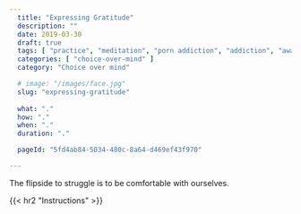 ```yaml
---
  title: "Expressing Gratitude"
  description: ""
  date: 2019-03-30
  draft: true
  tags: [ "practice", "meditation", "porn addiction", "addiction", "awareness", "awareness exercises", "perspective", "nofap", "neverfap", "neverfap deluxe" ]
  categories: [ "choice-over-mind" ]
  category: "Choice over mind"

  # image: "/images/face.jpg"
  slug: "expressing-gratitude"
  
  what: "."
  how: "."
  when: "."
  duration: "."

  pageId: "5fd4ab84-5034-480c-8a64-d469ef43f970"

---
```


The flipside to struggle is to be comfortable with ourselves.

<!-- {{< hr2 "Context" >}} -->


{{< hr2 "Instructions" >}}




<!-- 
{{< hr2 "Additional Resources" >}}  -->

<!-- maybe link to other  -->

